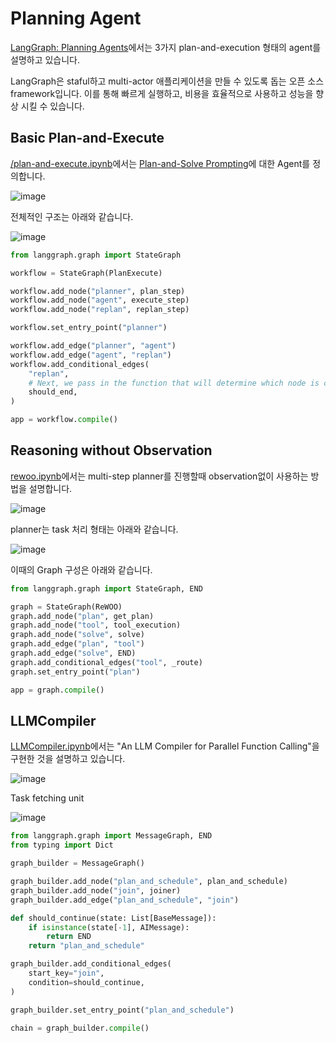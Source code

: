 # Planning Agent
[LangGraph: Planning Agents](https://www.youtube.com/watch?v=uRya4zRrRx4)에서는 3가지 plan-and-execution 형태의 agent를 설명하고 있습니다. 

LangGraph은 staful하고 multi-actor 애플리케이션을 만들 수 있도록 돕는 오픈 소스 framework입니다. 이를 통해 빠르게 실행하고, 비용을 효율적으로 사용하고 성능을 향상 시킬 수 있습니다. 

## Basic Plan-and-Execute

[/plan-and-execute.ipynb](https://github.com/langchain-ai/langgraph/blob/main/examples/plan-and-execute/plan-and-execute.ipynb)에서는 [Plan-and-Solve Prompting](https://arxiv.org/abs/2305.04091)에 대한 Agent를 정의합니다.

![image](https://github.com/kyopark2014/llm-agent/assets/52392004/a97d0764-2891-4454-8854-522ef3249e44)

전체적인 구조는 아래와 같습니다. 

![image](https://github.com/kyopark2014/llm-agent/assets/52392004/3a311023-53d7-464a-b4a0-655c558bc058)

```python
from langgraph.graph import StateGraph

workflow = StateGraph(PlanExecute)

workflow.add_node("planner", plan_step)
workflow.add_node("agent", execute_step)
workflow.add_node("replan", replan_step)

workflow.set_entry_point("planner")

workflow.add_edge("planner", "agent")
workflow.add_edge("agent", "replan")
workflow.add_conditional_edges(
    "replan",
    # Next, we pass in the function that will determine which node is called next.
    should_end,
)

app = workflow.compile()
```


## Reasoning without Observation

[rewoo.ipynb](https://github.com/langchain-ai/langgraph/blob/main/examples/rewoo/rewoo.ipynb)에서는 multi-step planner를 진행할때 observation없이 사용하는 방법을 설명합니다.

![image](https://github.com/kyopark2014/llm-agent/assets/52392004/ece962bf-d13a-459a-b547-23fc1dd018fc)

planner는 task 처리 형태는 아래와 같습니다. 

![image](https://github.com/kyopark2014/llm-agent/assets/52392004/3ff28ecd-67ff-4500-a8cb-8a7758de92be)

이때의 Graph 구성은 아래와 같습니다. 

```python
from langgraph.graph import StateGraph, END

graph = StateGraph(ReWOO)
graph.add_node("plan", get_plan)
graph.add_node("tool", tool_execution)
graph.add_node("solve", solve)
graph.add_edge("plan", "tool")
graph.add_edge("solve", END)
graph.add_conditional_edges("tool", _route)
graph.set_entry_point("plan")

app = graph.compile()
```

## LLMCompiler

[LLMCompiler.ipynb](https://github.com/langchain-ai/langgraph/blob/main/examples/llm-compiler/LLMCompiler.ipynb)에서는 "An LLM Compiler for Parallel Function Calling"을 구현한 것을 설명하고 있습니다. 

![image](https://github.com/kyopark2014/llm-agent/assets/52392004/c17e641b-93eb-451d-9020-be198ae184fc)

Task fetching unit

![image](https://github.com/kyopark2014/llm-agent/assets/52392004/4daeafb1-b804-441c-91d5-dad30558c261)


```python
from langgraph.graph import MessageGraph, END
from typing import Dict

graph_builder = MessageGraph()

graph_builder.add_node("plan_and_schedule", plan_and_schedule)
graph_builder.add_node("join", joiner)
graph_builder.add_edge("plan_and_schedule", "join")

def should_continue(state: List[BaseMessage]):
    if isinstance(state[-1], AIMessage):
        return END
    return "plan_and_schedule"

graph_builder.add_conditional_edges(
    start_key="join",
    condition=should_continue,
)

graph_builder.set_entry_point("plan_and_schedule")

chain = graph_builder.compile()
```

